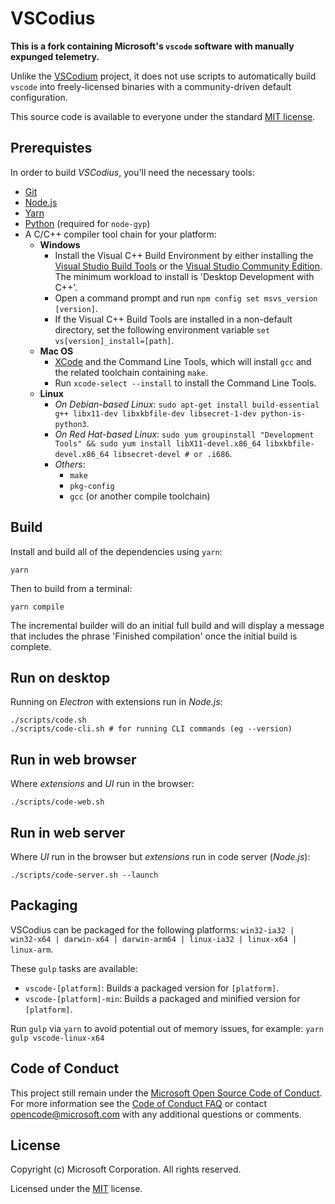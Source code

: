 # VSCodius

**This is a fork containing Microsoft's `vscode` software with manually expunged telemetry.**

Unlike the [VSCodium](https://github.com/VSCodium/vscodium) project, it does not use scripts to automatically build `vscode` into freely-licensed binaries with a community-driven default configuration.

This source code is available to everyone under the standard [MIT license](LICENSE.txt).

## Prerequistes

In order to build *VSCodius*, you'll need the necessary tools:

- [Git](https://git-scm.com/)
- [Node.js](https://nodejs.org/)
- [Yarn](https://classic.yarnpkg.com/)
- [Python](https://www.python.org/downloads/) (required for `node-gyp`)
- A C/C++ compiler tool chain for your platform:
  - **Windows**
    - Install the Visual C++ Build Environment by either installing the [Visual Studio Build Tools](https://visualstudio.microsoft.com/thank-you-downloading-visual-studio/?sku=BuildTools) or the [Visual Studio Community Edition](https://visualstudio.microsoft.com/thank-you-downloading-visual-studio/?sku=Community). The minimum workload to install is 'Desktop Development with C++'.
	- Open a command prompt and run `npm config set msvs_version [version]`.
	- If the Visual C++ Build Tools are installed in a non-default directory, set the following environment variable `set vs[version]_install=[path]`.
  - **Mac OS**
    - [XCode](https://developer.apple.com/xcode/downloads/) and the Command Line Tools, which will install `gcc` and the related toolchain containing `make`.
    - Run `xcode-select --install` to install the Command Line Tools.
  - **Linux**
    - *On Debian-based Linux*: `sudo apt-get install build-essential g++ libx11-dev libxkbfile-dev libsecret-1-dev python-is-python3`.
    - *On Red Hat-based Linux*: `sudo yum groupinstall "Development Tools" && sudo yum install libX11-devel.x86_64 libxkbfile-devel.x86_64 libsecret-devel # or .i686`.
    - *Others*:
      - `make`
      - `pkg-config`
      - `gcc` (or another compile toolchain)

## Build

Install and build all of the dependencies using `yarn`:

```
yarn
```

Then to build from a terminal:

```
yarn compile
```

The incremental builder will do an initial full build and will display a message that includes the phrase 'Finished compilation' once the initial build is complete.

## Run on desktop

Running on *Electron* with extensions run in *Node.js*:

```
./scripts/code.sh
./scripts/code-cli.sh # for running CLI commands (eg --version)
```

## Run in web browser

Where *extensions* and *UI* run in the browser:

```
./scripts/code-web.sh
```

## Run in web server

Where *UI* run in the browser but *extensions* run in code server (*Node.js*):

```
./scripts/code-server.sh --launch
```

## Packaging

VSCodius can be packaged for the following platforms: `win32-ia32 | win32-x64 | darwin-x64 | darwin-arm64 | linux-ia32 | linux-x64 | linux-arm`.

These `gulp` tasks are available:

- `vscode-[platform]`: Builds a packaged version for `[platform]`.
- `vscode-[platform]-min`: Builds a packaged and minified version for `[platform]`.

Run `gulp` via `yarn` to avoid potential out of memory issues, for example: `yarn gulp vscode-linux-x64`

## Code of Conduct

This project still remain under the [Microsoft Open Source Code of Conduct](https://opensource.microsoft.com/codeofconduct/). For more information see the [Code of Conduct FAQ](https://opensource.microsoft.com/codeofconduct/faq/) or contact [opencode@microsoft.com](mailto:opencode@microsoft.com) with any additional questions or comments.

## License

Copyright (c) Microsoft Corporation. All rights reserved.

Licensed under the [MIT](LICENSE.txt) license.
